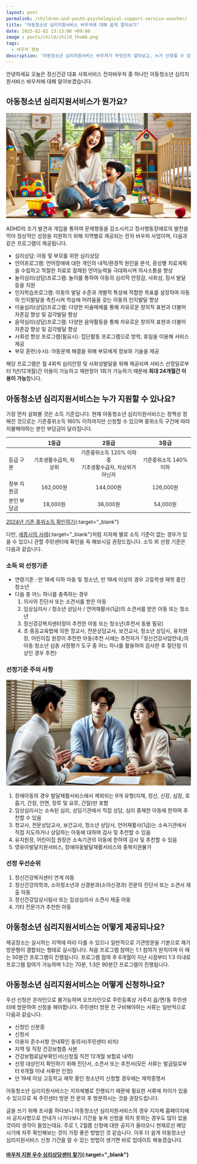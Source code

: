 ```yaml
---
layout: post
permalink: /children-and-youth-psychological-support-service-voucher/
title: "아동청소년 심리지원서비스 바우처에 대해 쉽게 알아보기"
date: 2025-02-02 13:13:00 +09:00
image : posts/child/child_thumb.png
tags:
  - 바우처 정보
description: '아동청소년 심리지원서비스 바우처가 무엇인지 알아보고, 누가 신청할 수 있는지 어떤 혜택이 있는지 살펴보겠습니다.'
---
```


안녕하세요 오늘은 정신건강 대표 사회서비스 전자바우처 중 하나인 아동청소년 심리지원서비스 바우처에 대해 알아보겠습니다.<br>

## 아동청소년 심리지원서비스가 뭔가요?

![놀이 심리치료를 받고 있는 아이](/images/posts/child/child_receiving_play_psychotherapy.webp)

ADHD의 조기 발견과 개입을 통하여 문제행동을 감소시키고 정서행동장애로의 발전을 막아 정상적인 성장을 지원하기 위해 지역별로 제공되는 전자 바우처 사업이며, 다음과 같은 프로그램이 제공됩니다.

- 심리상담: 아동 및 부모를 위한 심리상담
- 언어프로그램: 언어장애에 대한 개인의 내적/환경적 원인을 분석, 증상별 치료게획을 수립하고 적절한 치료로 잠재된 언어능력을 극대화시켜 의사소통을 향상
- 놀이심리(상담)프로그램: 놀이를 통하여 아동의 심리적 안정감, 사회성, 정서 발달 등을 지원
- 인지학습프로그램: 아동의 발달 수준과 개별적 특성에 적합한 목표를 설정하여 아동의 인지발달을 촉진시켜 학습에 어려움을 갖는 아동의 인지발달 향상
- 미술심리(상담)프로그램: 다양한 미술매체를 통해 자유로운 창의적 표현과 더불어 자존감 향상 및 감각발달 향상
- 음악심리(상담)프로그램: 다양한 음악활동을 통해 자유로운 창의적 표현과 더불어 자존감 향상 및 감각발달 향상
- 사회성 향상 프로그램(필요시): 집단활동 프로그램으로 방학, 휴일을 이용해 서비스 제공
- 부모 훈련(수시): 아동문제 해결을 위해 부모에게 정보와 기술을 제공

해당 프로그램은 월 4회씩 심리안정 및 사회성발달을 위해 제공되며 서비스 선정일로부터 1년(12개월)간 이용이 가능하고 재판정이 1회가 가능하기 때문에 **최대 24개월간 이용이 가능**합니다.

## 아동청소년 심리지원서비스는 누가 지원할 수 있나요?

가장 먼저 살펴볼 것은 소득 기준입니다. 현재 아동청소년 심리지원서비스는 정책상 정해진 것으로는 기준중위소득 160% 이하까지만 신청할 수 있으며 중위소득 구간에 따라 지불해야하는 본인 부담금이 달라집니다.

|        | 1등급          | 2등급                                     | 3등급            |
|:------ |:------------:|:---------------------------------------:|:--------------:|
| 등급 구분  | 기초생활수급자, 차상위 | 기준중위소득 120% 이하 중<br />기초생활수급자, 차상위가 아닌자 | 기준중위소득 140% 이하 |
| 정부 지원금 | 162,000원     | 144,000원                                | 126,000원       |
| 본인 부담금 | 18,000원      | 36,000원                                 | 54,000원        |

[2024년 기준 중위소득 확인하기](https://www.changwon.go.kr/youth/05085/05245.web){:target="_blank"}

다만, [세종시의 사례](https://www.sejong.go.kr/bbs/R0126/view.do?nttId=B000000102305Iq5rW3h){:target="_blank"}처럼 지자체 별로 소득 기준이 없는 경우가 있을 수 있으니 관할 주민센터에 확인을 꼭 해보시길 권장드립니다. 소득 외 선정 기준은 다음과 같습니다.

### 소득 외 선정기준

- 연령기준 : 만 18세 이하 아동 및 청소년, 만 19세 이상의 경우 고등학생 재학 중인 청소년
- 다음 중 어느 하나를 충족하는 경우
  1. 의사의 진단서 또는 소견서를 받은 아동
  2. 임상심리사 / 청소년 상담사 / 언어재활사(1급)의 소견서를 받은 아동 또는 청소년
  3. 정신겅강복지센터장이 추천한 아동 또는 청소년(추천서 동봉 필요)
  4. 초·중등교육법에 의한 정교사, 전문상담교사, 보건교사, 청소년 상담사, 유치원장, 어린이집 원장이 추천한 아동(추천 시에는 추천자가 ｢정신건강사업안내｣의 아동·청소년 심층 사정평가 도구 중 어느 하나를 활용하여 검사한 후 절단점 이상인 경우 추천)

### 선정기준 주의 사항

![담당자로부터 주의 사항을 듣고 있는 부모](/images/posts/child/parents_listening_to_precautions.webp)

1. 장애아동의 경우 발달재활서비스에서 제외되는 9개 유형(지체, 정신, 신장, 심장, 호흡기, 간장, 안면, 장루 및 요루, 간질)만 포함
2. 임상심리사는 소속된 심리, 상담기관에서 직접 상담, 심리 중재한 아동에 한하여 추천할 수 있음
3. 정교사, 전문상담교사, 보건교사, 청소년 상담사, 언어재활사(1급)는 소속기관에서 직접 지도하거나 상담하는 아동에 대하여 검사 및 추천할 수 있음
4. 유치원장, 어린이집 원장은 소속기관의 아동에 한하여 검사 및 추천할 수 있음
5. 영유아발달지원서비스, 장애아동발달재활서비스와 중복지원불가

### 선정 우선순위

1. 정신건강복지센터 연계 아동
2. 정신건강의학과, 소아청소년과 신경분과(소아신경과) 전문의 진단서 또는 소견서 제출 아동
3. 정신건강임상시림사 또는 임상심리사 소견서 제출 아동
4. 기타 전문가가 추천한 아동

## 아동청소년 심리지원서비스는 어떻게 제공되나요?

제공장소는 실시하는 지역에 따라 다를 수 있으나 일반적으로 기관방문을 기본으로 재가방문형이 결합되는 형태로 실시됩니다. 처음 프로그램 참여는 1:1 참여가 원칙이며 이 때는 50분간 프로그램이 진행됩니다. 프로그램 참여 후 6개월이 지난 시점부터 1:3 이내로 프로그램 참여가 가능하며 1:2는 70분, 1:3은 90분간 프로그램이 진행됩니다.

## 아동청소년 심리지원서비스는 어떻게 신청하나요?

우선 신청은 온라인으로 불가능하며 오프라인으로 주민등록상 거주지 읍/면/동 주민센터에 방문하여 신청을 해야합니다. 주민센터 방문 전 구비해야하는 서류는 일반적으로 다음과 같습니다.

- 신청인 신분증
- 신청서
- 이용자 준수사항 안내확인 동의서(주민센터 비치)
- 지역 및 직장 건강보험증 사본
- 건강보험료납부확인서(신청월 직전 12개월 보험료 내역)
- 선정 대상인지 확인하기 위해 진단서, 소견서 또는 추천서(모든 서류는 발급일로부터 6개월 이내 서류만 인정)
- 만 19세 이상 고등학교 재학 중인 청소년이 신청할 경우에는 재학증명서

아동청소년 심리지원서비스는 지자체별로 진행되기 때문에 필요한 서류에 차이가 있을 수 있으므로 꼭 주민센터 방문 전 문의 후 방문하시는 것을 권장드립니다.

글을 쓰기 위해 조사를 하다보니 아동청소년 심리지원서비스의 경우 지자체 홈페이지에서 공지사항으로 안내가 나가다보니 기간을 놓쳐 신청을 하지 못하는 경우도 많이 있을 것이라 생각이 들었는데요. 주로 1, 2월쯤 신청에 대한 공지가 올라오니 현재로선 해당 시기에 자주 확인해보는 것이 가장 좋은 방법인 것 같습니다. 이후 더 쉽게 아동청소년 심리지원서비스 신청 기간을 알 수 있는 방법이 생기면 바로 업데이트 해놓겠습니다.

#### [바우처 지원 우수 심리상담센터 찾기](https://bluecheese.kr/?utm_source=blog&utm_medium=social&utm_campaign=bluecheese_blog&utm_content=children_and_youth_voucher){:target="_blank"}
